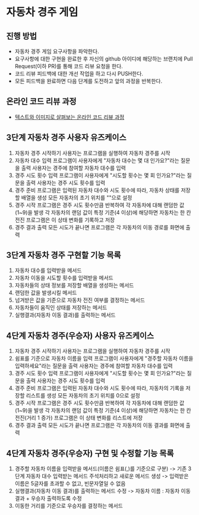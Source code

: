 # 자동차 경주 게임
## 진행 방법
* 자동차 경주 게임 요구사항을 파악한다.
* 요구사항에 대한 구현을 완료한 후 자신의 github 아이디에 해당하는 브랜치에 Pull Request(이하 PR)를 통해 코드 리뷰 요청을 한다.
* 코드 리뷰 피드백에 대한 개선 작업을 하고 다시 PUSH한다.
* 모든 피드백을 완료하면 다음 단계를 도전하고 앞의 과정을 반복한다.

## 온라인 코드 리뷰 과정
* [텍스트와 이미지로 살펴보는 온라인 코드 리뷰 과정](https://github.com/next-step/nextstep-docs/tree/master/codereview)

## 3단계 자동차 경주 사용자 유즈케이스
1. 자동차 경주 시작하기
   사용자는 프로그램을 실행하여 자동차 경주를 시작
2. 자동차 대수 입력
   프로그램이 사용자에게 "자동차 대수는 몇 대 인가요?"라는 질문을 출력
   사용자는 경주에 참여할 자동차 대수를 입력
3. 경주 시도 횟수 입력
   프로그램이 사용자에게 "시도할 횟수는 몇 회 인가요?"라는 질문을 출력
   사용자는 경주 시도 횟수를 입력
4. 경주 준비
   프로그램은 입력된 자동차 대수와 시도 횟수에 따라, 자동차 상태를 저장할 배열을 생성
   모든 자동차의 초기 위치를 ""으로 설정
5. 경주 시작
   프로그램은 경주 시도 횟수만큼 반복하여 각 자동차에 대해 랜덤한 값(1~9)을 발생
   각 자동차의 랜덤 값이 특정 기준(4 이상)에 해당하면 자동차는 한 칸 전진
   프로그램은 이 상태 변화를 기록하고 저장
6. 경주 결과 출력
   모든 시도가 끝나면 프로그램은 각 자동차의 이동 경로를 화면에 출력

## 3단계 자동차 경주 구현할 기능 목록
1. 자동차 대수를 입력받을 메서드
2. 자동차 이동을 시도할 횟수를 입력받을 메서드
3. 자동차들의 상태 정보를 저장할 배열을 생성하는 메서드
4. 랜덤한 값을 발생시킬 메서드
5. 넘겨받은 값을 기준으로 자동차 전진 여부를 결정하는 메서드
6. 자동차들이 움직인 상태를 저장하는 메서드
7. 실행결과(자동차 이동 결과)를 출력하는 메서드

## 4단계 자동차 경주(우승자) 사용자 유즈케이스
1. 자동차 경주 시작하기
   사용자는 프로그램을 실행하여 자동차 경주를 시작
2. 쉼표를 기준으로 자동차 이름을 입력
   프로그램이 사용자에게 "경주할 자동차 이름을 입력하세요"라는 질문을 출력
   사용자는 경주에 참여할 자동차 대수를 입력
3. 경주 시도 횟수 입력
   프로그램이 사용자에게 "시도할 횟수는 몇 회 인가요?"라는 질문을 출력
   사용자는 경주 시도 횟수를 입력
4. 경주 준비
   프로그램은 입력된 자동차 대수와 시도 횟수에 따라, 자동차의 기록을 저장할 리스트를 생성
   모든 자동차의 초기 위치를 0으로 설정
5. 경주 시작
   프로그램은 경주 시도 횟수만큼 반복하여 각 자동차에 대해 랜덤한 값(1~9)을 발생
   각 자동차의 랜덤 값이 특정 기준(4 이상)에 해당하면 자동차는 한 칸 전진(거리 1 증가)
   프로그램은 이 상태 변화를 리스트에 저장
6. 경주 결과 출력
   모든 시도가 끝나면 프로그램은 각 자동차의 이동 결과를 화면에 출력

## 4단계 자동차 경주(우승자) 구현 및 수정할 기능 목록
1. 경주할 자동차 이름을 입력받을 메서드(이름은 쉼표(,)를 기준으로 구분)
   -> 기존 3단계 자동차 대수 입력받는 메서드 주석처리하고 새로운 메서드 생성
   -> 입력받은 이름은 5글자를 초과할 수 없고, 빈문자열일 수 없음
2. 실행결과(자동차 이동 결과)를 출력하는 메서드 수정
   -> 자동차 이름 : 자동차 이동결과 + 우승자 출력하도록 수정
3. 이동한 거리를 기준으로 우승자를 결정하는 메서드 